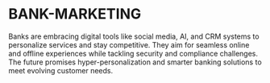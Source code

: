 # BANK-MARKETING
Banks are embracing digital tools like social media, AI, and CRM systems to personalize services and stay competitive. They aim for seamless online and offline experiences while tackling security and compliance challenges. The future promises hyper-personalization and smarter banking solutions to meet evolving customer needs.
